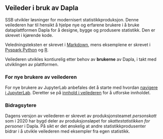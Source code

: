 ## Veileder i bruk av Dapla
SSB utvikler løsninger for modernisert statistikkproduksjon. Denne veilederen har til hensikt å hjelpe nye og erfarene brukere i å bruke dataplattformen Dapla for å designe, bygge og produsere statistikk. Den er skrevet i kjørende kode. 

Veledningsteksten er skrevet i [Markdown](https://daringfireball.net/projects/markdown/), mens eksemplene er skrevet i [Pyspark](https://spark.apache.org/docs/latest/api/python/index.html),[Python](https://www.python.org) og [R](https://www.r-project.org).

Veilederen utvikles kontiurelig etter behov av **brukerne** av Dapla, i takt med utviklingen av plattformen. 

### For nye brukere av veilederen
For nye brukere av JupyterLab anbefales det å starte med hvordan [navigere i JupyterLab](notebooks/Introduksjon%20til%20Dapla,%20JupyterLab%20og%20GitHub/Navigering.ipynb). Deretter se på [innhold i veilederen](notebooks/Innhold%20i%20veilederen.ipynb) for å utforske innholdet.

### Bidragsytere
Dagens versjon av veilederen er skrevet av produksjonsteamet *personskatt* som i 2020 har bygd deler av produksjonsløpet for *skattestatistikken for personer* i Dapla. På sikt er det ønskelig at andre statistikkprodusenter bidrar i å utvikle veilederen med eksempler fra egen statistikk. 